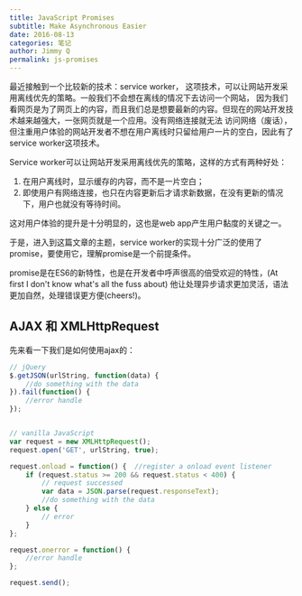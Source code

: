 ```yaml
---
title: JavaScript Promises
subtitle: Make Asynchronous Easier
date: 2016-08-13
categories: 笔记
author: Jimmy Q
permalink: js-promises
---
```

最近接触到一个比较新的技术：service worker， 这项技术，可以让网站开发采用离线优先的策略。一般我们不会想在离线的情况下去访问一个网站，
因为我们看网页是为了网页上的内容，而且我们总是想要最新的内容。但现在的网站开发技术越来越强大，一张网页就是一个应用。没有网络连接就无法
访问网络（废话），但注重用户体验的网站开发者不想在用户离线时只留给用户一片的空白，因此有了service worker这项技术。

Service worker可以让网站开发采用离线优先的策略，这样的方式有两种好处：
1. 在用户离线时，显示缓存的内容，而不是一片空白；
2. 即使用户有网络连接，也只在内容更新后才请求新数据，在没有更新的情况下，用户也就没有等待时间。

这对用户体验的提升是十分明显的，这也是web app产生用户黏度的关键之一。

于是，进入到这篇文章的主题，service worker的实现十分广泛的使用了promise，要使用它，理解promise是一个前提条件。

promise是在ES6的新特性，也是在开发者中呼声很高的倍受欢迎的特性，(At first I don't know what's all the fuss about)
他让处理异步请求更加灵活，语法更加自然，处理错误更方便(cheers!)。

## AJAX 和 XMLHttpRequest

先来看一下我们是如何使用ajax的：

```javascript
// jQuery
$.getJSON(urlString, function(data) {
    //do something with the data
}).fail(function() {
    //error handle
});


// vanilla JavaScript 
var request = new XMLHttpRequest();
request.open('GET', urlString, true);

request.onload = function() {  //register a onload event listener
    if (request.status >= 200 && request.status < 400) {
        // request successed
        var data = JSON.parse(request.responseText);
        //do something with the data
    } else {
        // error
    }
};

request.onerror = function() {
    //error handle
};

request.send();
```
 

